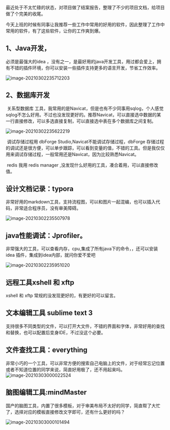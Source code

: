 最近处于不太忙碌的状态，对项目做了结案报告，整理了不少的项目文档，给项目做了个完美的收尾。

今天上班的时候有同事让我推荐一些工作中常用的好用的软件，因此整理了工作中常用的软件，有了这些软件，让你的工作爽到爆。

## 1、Java开发，

必须是最强大的idea ，没有之一，是最好用的java开发工具，用过都会爱上，拥有不错的插件环境，你可以安装一些插件支持更多的语言开发，节省工作效率。

  ![image-20210302235712203](D:\wechat\gameWathcer\img\20210303\2.png)

## 2、数据库开发

​		关系型数据库 工具，我常用的是Navicat，但是也有不少同事用sqlog，个人感觉sqlog不怎么好用。不过也没发现更好的。推荐Navicat，可以直接选中数据的某一行直接修改，可以多选直接复制，可以直接选中表在多个数据库之间复制。

![image-20210302235622219](D:\wechat\gameWathcer\img\20210303\3.png)

​		调试存储过程用 dbForge Studio,Navicat不能调试存储过程，dbForge 存储过程的调试还是很方便，可以单步跟踪，可以看到变量的值，不错的工具。但是我仅仅用来调试存储过程，一般常用还是Navicat，因为比较熟悉Navicat。

​		redis 我用 redis manager ,没发现什么好用的工具，凑合着用，可以直接修改值。

##  设计文档记录：typora 
非常好用的markdown工具，支持流程图，可以和图片一起混编，也可以插入代码，非常适合程序员，没有审美障碍。

![image-20210302235507978](D:\wechat\gameWathcer\img\20210303\4.png)

##  java性能调试：Jprofiler。
非常强大的工具，可以查看内存，cpu,集成了所有java下的命令，，还可以安装idea 插件，集成到idea内部，就问你爱不爱吧

![image-20210302235951020](D:\wechat\gameWathcer\img\20210303\5.png)


##  远程工具xshell 和 xftp
xshell 和 xftp 常规的没发现更好的，有更好的可以留言。


## 文本编辑工具 sublime text 3
 支持很多不同类型的文件，可以打开大文件，不错的界面和字体，非常好用的查找和替换，也可以配置后变身IDE，不过没这个必要。


## 文件查找工具：everything
非常小巧的一个工具，可以非常方便的搜索自己电脑上的文件，对于经常忘记位置或者不知道位置的同学来说，简直好用极了，还不用起来吗。
 ![image-20210303000022524](D:\wechat\gameWathcer\img\20210303\6.png)


## 脑图编辑工具:mindMaster 
国产的脑图工具，内置了很多模板，对于审美布局不太好的同学，简直帮了大忙了，选择对应的模板直接修改文字即可，还有什么更好的吗？

![image-20210303000101494](D:\wechat\gameWathcer\img\20210303\7.png)
